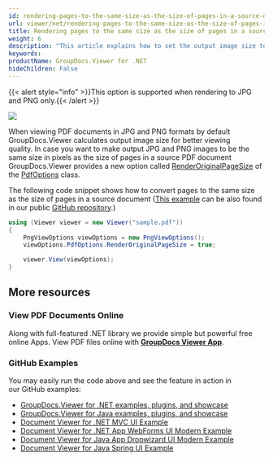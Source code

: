 ```yaml
---
id: rendering-pages-to-the-same-size-as-the-size-of-pages-in-a-source-document
url: viewer/net/rendering-pages-to-the-same-size-as-the-size-of-pages-in-a-source-document
title: Rendering pages to the same size as the size of pages in a source document
weight: 6
description: "This article explains how to set the output image size to be the same as the page size of a PDF Document with GroupDocs.Viewer within your .NET applications."
keywords: 
productName: GroupDocs.Viewer for .NET
hideChildren: False
---
```

{{< alert style="info" >}}This option is supported when rendering to JPG and PNG only.{{< /alert >}}

![](viewer/net/images/rendering-pages-to-the-same-size-as-the-size-of-pages-in-a-source-document.png)

When viewing PDF documents in JPG and PNG formats by default GroupDocs.Viewer calculates output image size for better viewing quality. In case you want to make output JPG and PNG images to be the same size in pixels as the size of pages in a source PDF document GroupDocs.Viewer provides a new option called [RenderOriginalPageSize](https://apireference.groupdocs.com/net/viewer/groupdocs.viewer.options/pdfoptions/properties/renderoriginalpagesize) of the [PdfOptions](https://apireference.groupdocs.com/net/viewer/groupdocs.viewer.options/pdfoptions) class.

The following code snippet shows how to convert pages to the same size as the size of pages in a source document ([This example](https://github.com/groupdocs-viewer/GroupDocs.Viewer-for-.NET/blob/master/Examples/GroupDocs.Viewer.Examples.CSharp/AdvancedUsage/Rendering/RenderingOptionsByDocumentType/RenderingPdfDocuments/RenderOriginalPageSize.cs) can be also found in our public [GitHub repository](https://github.com/groupdocs-viewer/GroupDocs.Viewer-for-.NET).)

```csharp
using (Viewer viewer = new Viewer("sample.pdf"))
{
    PngViewOptions viewOptions = new PngViewOptions();
    viewOptions.PdfOptions.RenderOriginalPageSize = true;

    viewer.View(viewOptions);
}
```

## More resources

### View PDF Documents Online

Along with full-featured .NET library we provide simple but powerful free online Apps.
View PDF files online with **[GroupDocs Viewer App](https://products.groupdocs.app/viewer/pdf)**.

### GitHub Examples

You may easily run the code above and see the feature in action in our GitHub examples:

* [GroupDocs.Viewer for .NET examples, plugins, and showcase](https://github.com/groupdocs-viewer/GroupDocs.Viewer-for-.NET)
* [GroupDocs.Viewer for Java examples, plugins, and showcase](https://github.com/groupdocs-viewer/GroupDocs.Viewer-for-Java)
* [Document Viewer for .NET MVC UI Example](https://github.com/groupdocs-viewer/GroupDocs.Viewer-for-.NET-MVC)
* [Document Viewer for .NET App WebForms UI Modern Example](https://github.com/groupdocs-viewer/GroupDocs.Viewer-for-.NET-WebForms)
* [Document Viewer for Java App Dropwizard UI Modern Example](https://github.com/groupdocs-viewer/GroupDocs.Viewer-for-Java-Dropwizard)
* [Document Viewer for Java Spring UI Example](https://github.com/groupdocs-viewer/GroupDocs.Viewer-for-Java-Spring)
